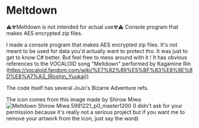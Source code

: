 # Meltdown
⚠☢Meltdown is not intended for actual use☢⚠ Console program that makes AES encrypted zip files.

I made a console program that makes AES encrypted zip files. It's not meant to be used for data you'd actually want to protect tho. It was just to get to know C# better. But feel free to mess around with it !
It has obvious references to the VOCALOID song "Meltdown" performed by Kagamine Rin (https://vocaloid.fandom.com/wiki/%E7%82%89%E5%BF%83%E8%9E%8D%E8%A7%A3_(Roshin_Yuukai))

The code itself has several JoJo's Bizarre Adventure refs.

The icon comes from this image made by Shirow Miwa
![Meltdown Shirow Miwa 5991221_p0_master1200](https://github.com/Fafuccino/Meltdown/assets/114378047/1988dbde-1a29-4836-af82-8344c04afda4)
(I didn't ask for your permission because it's really not a serious project but if you want me to remove your artwork from the icon, just say the word)
